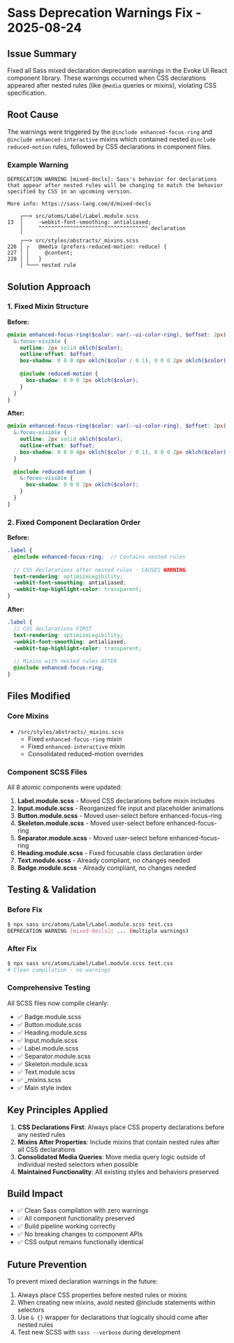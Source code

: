 # Sass Deprecation Warnings Fix - 2025-08-24

## Issue Summary

Fixed all Sass mixed declaration deprecation warnings in the Evoke UI React component library. These warnings occurred when CSS declarations appeared after nested rules (like `@media` queries or mixins), violating CSS specification.

## Root Cause

The warnings were triggered by the `@include enhanced-focus-ring` and `@include enhanced-interactive` mixins which contained nested `@include reduced-motion` rules, followed by CSS declarations in component files.

### Example Warning
```
DEPRECATION WARNING [mixed-decls]: Sass's behavior for declarations that appear after nested rules will be changing to match the behavior specified by CSS in an upcoming version.

More info: https://sass-lang.com/d/mixed-decls

    ┌──> src/atoms/Label/Label.module.scss
13  │     -webkit-font-smoothing: antialiased;
    │     ^^^^^^^^^^^^^^^^^^^^^^^^^^^^^^^^^^^ declaration
    ╵
    ┌──> src/styles/abstracts/_mixins.scss
226 │ ┌   @media (prefers-reduced-motion: reduce) {
227 │ │     @content;
228 │ │   }
    │ └─── nested rule
```

## Solution Approach

### 1. Fixed Mixin Structure

**Before:**
```scss
@mixin enhanced-focus-ring($color: var(--ui-color-ring), $offset: 2px) {
  &:focus-visible {
    outline: 2px solid oklch($color);
    outline-offset: $offset;
    box-shadow: 0 0 0 4px oklch($color / 0.1), 0 0 0 2px oklch($color);
    
    @include reduced-motion {
      box-shadow: 0 0 0 2px oklch($color);
    }
  }
}
```

**After:**
```scss
@mixin enhanced-focus-ring($color: var(--ui-color-ring), $offset: 2px) {
  &:focus-visible {
    outline: 2px solid oklch($color);
    outline-offset: $offset;
    box-shadow: 0 0 0 4px oklch($color / 0.1), 0 0 0 2px oklch($color);
  }
  
  @include reduced-motion {
    &:focus-visible {
      box-shadow: 0 0 0 2px oklch($color);
    }
  }
}
```

### 2. Fixed Component Declaration Order

**Before:**
```scss
.label {
  @include enhanced-focus-ring;  // Contains nested rules
  
  // CSS declarations after nested rules - CAUSES WARNING
  text-rendering: optimizeLegibility;
  -webkit-font-smoothing: antialiased;
  -webkit-tap-highlight-color: transparent;
}
```

**After:**
```scss
.label {
  // CSS declarations FIRST
  text-rendering: optimizeLegibility;
  -webkit-font-smoothing: antialiased;
  -webkit-tap-highlight-color: transparent;
  
  // Mixins with nested rules AFTER
  @include enhanced-focus-ring;
}
```

## Files Modified

### Core Mixins
- `/src/styles/abstracts/_mixins.scss`
  - Fixed `enhanced-focus-ring` mixin
  - Fixed `enhanced-interactive` mixin
  - Consolidated reduced-motion overrides

### Component SCSS Files
All 8 atomic components were updated:

1. **Label.module.scss** - Moved CSS declarations before mixin includes
2. **Input.module.scss** - Reorganized file input and placeholder animations
3. **Button.module.scss** - Moved user-select before enhanced-focus-ring
4. **Skeleton.module.scss** - Moved user-select before enhanced-focus-ring
5. **Separator.module.scss** - Moved user-select before enhanced-focus-ring
6. **Heading.module.scss** - Fixed focusable class declaration order
7. **Text.module.scss** - Already compliant, no changes needed
8. **Badge.module.scss** - Already compliant, no changes needed

## Testing & Validation

### Before Fix
```bash
$ npx sass src/atoms/Label/Label.module.scss test.css
DEPRECATION WARNING [mixed-decls]: ... (multiple warnings)
```

### After Fix
```bash
$ npx sass src/atoms/Label/Label.module.scss test.css
# Clean compilation - no warnings
```

### Comprehensive Testing
All SCSS files now compile cleanly:
- ✅ Badge.module.scss
- ✅ Button.module.scss  
- ✅ Heading.module.scss
- ✅ Input.module.scss
- ✅ Label.module.scss
- ✅ Separator.module.scss
- ✅ Skeleton.module.scss
- ✅ Text.module.scss
- ✅ _mixins.scss
- ✅ Main style index

## Key Principles Applied

1. **CSS Declarations First**: Always place CSS property declarations before any nested rules
2. **Mixins After Properties**: Include mixins that contain nested rules after all CSS declarations
3. **Consolidated Media Queries**: Move media query logic outside of individual nested selectors when possible
4. **Maintained Functionality**: All existing styles and behaviors preserved

## Build Impact

- ✅ Clean Sass compilation with zero warnings
- ✅ All component functionality preserved
- ✅ Build pipeline working correctly
- ✅ No breaking changes to component APIs
- ✅ CSS output remains functionally identical

## Future Prevention

To prevent mixed declaration warnings in the future:

1. Always place CSS properties before nested rules or mixins
2. When creating new mixins, avoid nested @include statements within selectors
3. Use `& {}` wrapper for declarations that logically should come after nested rules
4. Test new SCSS with `sass --verbose` during development
